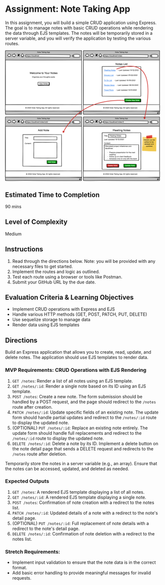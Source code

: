 # Assignment: Note Taking App

In this assignment, you will build a simple CRUD application using Express. The goal is to manage notes with basic CRUD operations while rendering the data through EJS templates. The notes will be temporarily stored in a server variable, and you will verify the application by testing the various routes.

![Wireframe](./assets/Note%20Taking%20App.png)

## Estimated Time to Completion
90 mins

## Level of Complexity
Medium

## Instructions

1. Read through the directions below. Note: you will be provided with any necessary files to get started.
2. Implement the routes and logic as outlined.
3. Test each route using a browser or tools like Postman.
4. Submit your GitHub URL by the due date.

## Evaluation Criteria & Learning Objectives

- Implement CRUD operations with Express and EJS
- Handle various HTTP methods (GET, POST, PATCH, PUT, DELETE)
- Use sequelize storage to manage data
- Render data using EJS templates

## Directions

Build an Express application that allows you to create, read, update, and delete notes. The application should use EJS templates to render data.

### MVP Requirements: CRUD Operations with EJS Rendering

1. `GET /notes`: Render a list of all notes using an EJS template.
2. `GET /notes/:id`: Render a single note based on its ID using an EJS template.
3. `POST /notes`: Create a new note. The form submission should be handled by a POST request, and the page should redirect to the `/notes` route after creation.
4. `PATCH /notes/:id`: Update specific fields of an existing note. The update form should handle partial updates and redirect to the `/notes/:id` route to display the updated note.
5. (OPTIONAL) `PUT /notes/:id`: Replace an existing note entirely. The update form should handle full replacements and redirect to the `/notes/:id` route to display the updated note.
6. `DELETE /notes/:id`: Delete a note by its ID. Implement a delete button on the note detail page that sends a DELETE request and redirects to the `/notes` route after deletion.

Temporarily store the notes in a server variable (e.g., an array). Ensure that the notes can be accessed, updated, and deleted as needed.

### Expected Outputs

1. `GET /notes`: A rendered EJS template displaying a list of all notes.
2. `GET /notes/:id`: A rendered EJS template displaying a single note.
3. `POST /notes`: Confirmation of note creation with a redirect to the notes list.
4. `PATCH /notes/:id`: Updated details of a note with a redirect to the note's detail page.
5. (OPTIONAL) `PUT /notes/:id`: Full replacement of note details with a redirect to the note's detail page.
6. `DELETE /notes/:id`: Confirmation of note deletion with a redirect to the notes list.

### Stretch Requirements:

- Implement input validation to ensure that the note data is in the correct format.
- Add basic error handling to provide meaningful messages for invalid requests.
